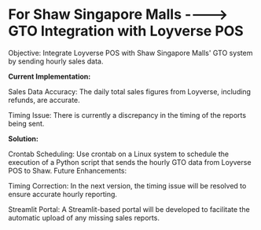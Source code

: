 # For Shaw Singapore Malls ----> GTO Integration with Loyverse POS
Objective:
Integrate Loyverse POS with Shaw Singapore Malls' GTO system by sending hourly sales data.

**Current Implementation:**

Sales Data Accuracy:
The daily total sales figures from Loyverse, including refunds, are accurate.

Timing Issue:
There is currently a discrepancy in the timing of the reports being sent.

**Solution:**

Crontab Scheduling:
Use crontab on a Linux system to schedule the execution of a Python script that sends the hourly GTO data from Loyverse POS to Shaw.
Future Enhancements:

Timing Correction:
In the next version, the timing issue will be resolved to ensure accurate hourly reporting.

Streamlit Portal:
A Streamlit-based portal will be developed to facilitate the automatic upload of any missing sales reports.
